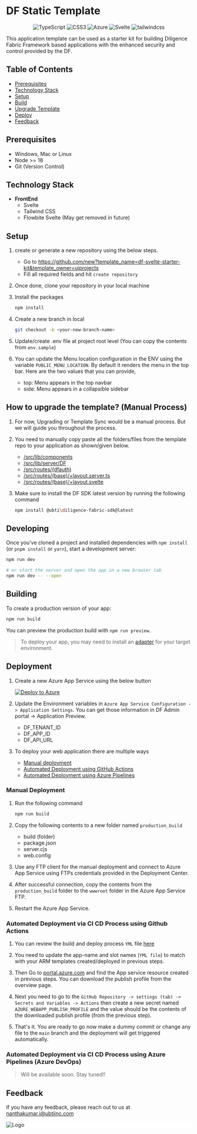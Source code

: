 # DF Static Template

<div align="center">

![TypeScript](https://img.shields.io/badge/TypeScript-%23323330.svg?style=for-the-badge&logo=typescript&logoColor=%23F7DF1E)
![CSS3](https://img.shields.io/badge/NPM-%231572B6.svg?style=for-the-badge&logo=npm)
![Azure](https://img.shields.io/badge/azure-%230072C6.svg?style=for-the-badge&logo=microsoftazure&logoColor=white)
![Svelte](https://img.shields.io/badge/svelte-%23E34F26.svg?style=for-the-badge&logo=svelte&logoColor=white)
![tailwindcss](https://img.shields.io/badge/tailwind-%231572B6.svg?style=for-the-badge&logo=tailwindcss&logoColor=white)

</div>

This application template can be used as a starter kit for building Diligence Fabric Framework based applications with the enhanced security and control provided by the DF.

## Table of Contents

- [Prerequisites](#prerequisites)
- [Technology Stack](#technology-stack)
- [Setup](#setup)
- [Build](#building)
- [Upgrade Template](#how-to-upgrade-the-template-manual-process)
- [Deploy](#deployment)
- [Feedback](#feedback)

## Prerequisites

- Windows, Mac or Linux
- Node >= 18
- Git (Version Control)

## Technology Stack

- **FrontEnd**
  - Svelte
  - Tailwind CSS
  - Flowbite Svelte (May get removed in future)

## Setup

1. create or generate a new repository using the below steps.

   - Go to https://github.com/new?template_name=df-svelte-starter-kit&template_owner=uiprojects
   - Fill all required fields and hit `create repository`

2. Once done, clone your repository in your local machine

3. Install the packages

   ```sh
   npm install
   ```

4. Create a new branch in local

   ```sh
   git checkout -b <your-new-branch-name>
   ```

5. Update/create .env file at project root level (You can copy the contents from `env.sample`)

6. You can update the Menu location configuration in the ENV using the variable `PUBLIC_MENU_LOCATION`. By default it renders the menu in the top bar. Here are the two values that you can provide,
   - top: Menu appears in the top navbar
   - side: Menu appears in a collapsible sidebar

## How to upgrade the template? (Manual Process)

1. For now, Upgrading or Template Sync would be a manual process. But we will guide you throughout the process.

2. You need to manually copy paste all the folders/files from the template repo to your application as shown/given below.

   - [/src/lib/components](/src/lib/components/)
   - [/src/lib/server/DF](/src/lib/server/DF/)
   - [/src/routes/(dfauth)](</src/routes/(dfauth)/>)
   - [/src/routes/(base)/+layout.server.ts](</src/routes/(base)/+layout.server.ts>)
   - [/src/routes/(base)/+layout.svelte](</src/routes/(base)/+layout.svelte>)

3. Make sure to install the DF SDK latest version by running the following command

   ```sh
   npm install @ubti\diligence-fabric-sdk@latest
   ```

## Developing

Once you've cloned a project and installed dependencies with `npm install` (or `pnpm install` or `yarn`), start a development server:

```bash
npm run dev

# or start the server and open the app in a new browser tab
npm run dev -- --open
```

## Building

To create a production version of your app:

```bash
npm run build
```

You can preview the production build with `npm run preview`.

> To deploy your app, you may need to install an [adapter](https://kit.svelte.dev/docs/adapters) for your target environment.

## Deployment

1. Create a new Azure App Service using the below button

   [![Deploy to Azure](https://aka.ms/deploytoazurebutton)](https://portal.azure.com/#create/Microsoft.Template/uri/https%3A%2F%2Fraw.githubusercontent.com%2Fuicloudanalytics%2Fazure-arm-templates%2Fmain%2FDiligenceFabric%2Fazure-deploy-starter-template.json)

2. Update the Environment variables in `Azure App Service Configuration -> Application Settings`. You can get those information in DF Admin portal -> Application Preview.

   - DF_TENANT_ID
   - DF_APP_ID
   - DF_API_URL

3. To deploy your web application there are multiple ways

   - [Manual deployment](#manual-deployment)
   - [Automated Deployment using GitHub Actions](#automated-deployment-via-ci-cd-process-using-github-actions)
   - [Automated Deployment using Azure Pipelines](#automated-deployment-via-ci-cd-process-using-azure-pipelines-azure-devops)

### Manual Deployment

1. Run the following command

   ```sh
   npm run build
   ```

2. Copy the following contents to a new folder named `production_build`

   - build (folder)
   - package.json
   - server.cjs
   - web.config

3. Use any FTP client for the manual deployment and connect to Azure App Service using FTPs credentials provided in the Deployment Center.

4. After successful connection, copy the contents from the `production_build` folder to the `wwwroot` folder in the Azure App Service FTP.

5. Restart the Azure App Service.

### Automated Deployment via CI CD Process using Github Actions

1. You can review the build and deploy process `YML` file [here](./.github/workflows/adapter-node-deploy.yml)

2. You need to update the app-name and slot names (`YML file`) to match with your ARM templates created/deployed in previous steps.

3. Then Go to [portal.azure.com](https://portal.azure.com) and find the App service resource created in previous steps. You can download the publish profile from the overview page.

4. Next you need to go to the `GitHub Repository -> settings (tab) -> Secrets and Variables -> Actions` then create a new secret named `AZURE_WEBAPP_PUBLISH_PROFILE` and the value should be the contents of the downloaded publish profile (from the previous step).

5. That's it. You are ready to go now make a dummy commit or change any file to the `main` branch and the deployment will get triggered automatically.

### Automated Deployment via CI CD Process using Azure Pipelines (Azure DevOps)

> Will be available soon. Stay tuned!!

## Feedback

If you have any feedback, please reach out to us at nanthakumar.j@ubtiinc.com

<div style="background-color: white">

![Logo](https://149510500.v2.pressablecdn.com/wp-content/uploads/2020/11/UBTI-Logo_Secondary-02.png)

</div>
